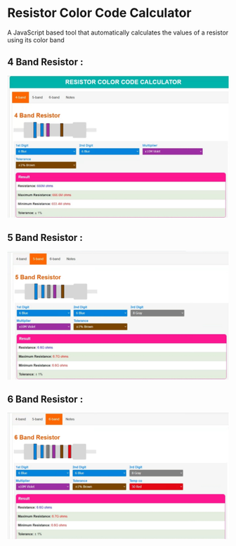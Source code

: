 # Resistor Color Code Calculator
A JavaScript based tool that automatically calculates the values of a resistor using its color band

## 4 Band Resistor :
<img src="https://github.com/euroadams/euroadams/blob/master/assets/public/work-samples/4-bands-resistor.jpg" alt="4 Bands Resistor Sample" width="auto" height="auto"/>

## 5 Band Resistor :
<img src="https://github.com/euroadams/euroadams/blob/master/assets/public/work-samples/5-bands-resistor.jpg" alt="5 Bands Resistor Sample" width="auto" height="auto"/>

## 6 Band Resistor :
<img src="https://github.com/euroadams/euroadams/blob/master/assets/public/work-samples/6-bands-resistor.jpg" alt="6 Bands Resistor Sample" width="auto" height="auto"/>

